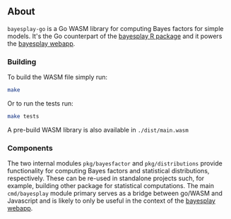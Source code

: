 ## About

`bayesplay-go` is a Go WASM library for computing Bayes factors for simple
models. It's the Go counterpart of the [bayesplay
R package](https://bayesplay.github.io/bayesplay/) and it powers the
[bayesplay webapp](https://bayesplay.colling.net.nz).

### Building

To build the WASM file simply run:

```bash
make
```

Or to run the tests run:

```bash
make tests
```

A pre-build WASM library is also available in `./dist/main.wasm`

### Components

The two internal modules `pkg/bayesfactor` and `pkg/distributions` provide
functionality for computing Bayes factors and statistical distributions,
respectively. These can be re-used in standalone projects such, for
example, building other package for statistical computations. The main
`cmd/bayesplay` module primary serves as a bridge between go/WASM and
Javascript and is likely to only be useful in the context of the 
[bayesplay webapp](https://bayesplay.colling.net.nz).


